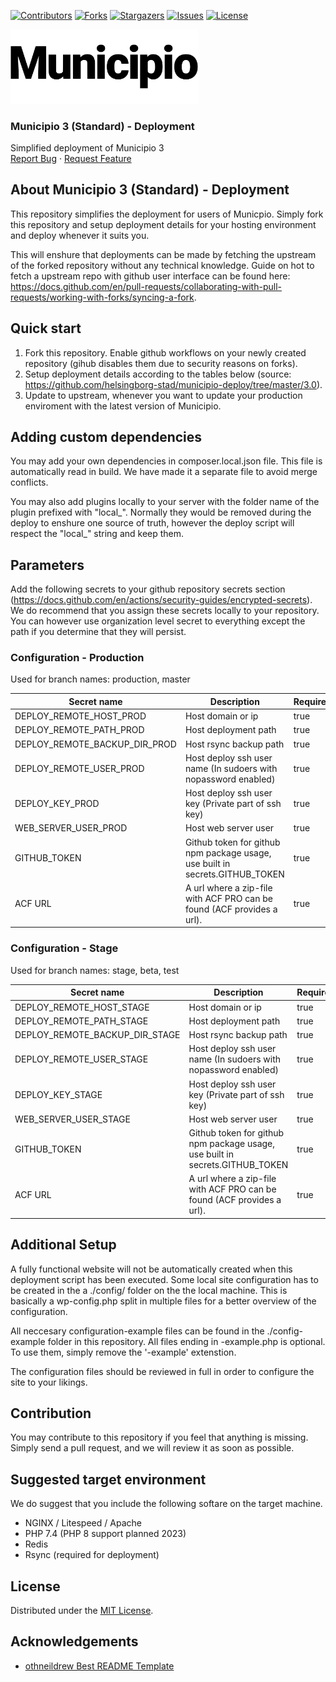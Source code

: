 <!-- SHIELDS -->
[![Contributors][contributors-shield]][contributors-url]
[![Forks][forks-shield]][forks-url]
[![Stargazers][stars-shield]][stars-url]
[![Issues][issues-shield]][issues-url]
[![License][license-shield]][license-url]

<p>
  <a href="https://github.com/municipio-se/municipio-deployment">
    <img src="images/municipio.svg" alt="Logo" width="300">
  </a>
</p>
<h3>Municipio 3 (Standard) - Deployment</h3>
<p>
  Simplified deployment of Municipio 3
  <br />
  <a href="https://github.com/municipio-se/municipio-deployment/issues">Report Bug</a>
  ·
  <a href="https://github.com/municipio-se/municipio-deployment/issues">Request Feature</a>
</p>

## About Municipio 3 (Standard) - Deployment
This repository simplifies the deployment for users of Municpio. Simply fork this repository and setup deployment details for your hosting environment and deploy whenever it suits you. 

This will enshure that deployments can be made by fetching the upstream of the forked repository without any technical knowledge. Guide on hot to fetch a upstream repo with github user interface can be found here: https://docs.github.com/en/pull-requests/collaborating-with-pull-requests/working-with-forks/syncing-a-fork.

## Quick start
1. Fork this repository. Enable github workflows on your newly created repository (gihub disables them due to security reasons on forks).
2. Setup deployment details according to the tables below (source:  https://github.com/helsingborg-stad/municipio-deploy/tree/master/3.0).
3. Update to upstream, whenever you want to update your production enviroment with the latest version of Municipio.

## Adding custom dependencies
You may add your own dependencies in composer.local.json file. This file is automatically read in build. We have made it a separate file to avoid merge conflicts.

You may also add plugins locally to your server with the folder name of the plugin prefixed with "local_". Normally they would be removed during the deploy to enshure one source of truth, however the deploy script will respect the "local_" string and keep them. 

## Parameters
Add the following secrets to your github repository secrets section (https://docs.github.com/en/actions/security-guides/encrypted-secrets). We do recommend that you assign these secrets locally to your repository. You can however use organization level secret to everything except the path if you determine that they will persist. 

### Configuration - Production
Used for branch names: production, master

| Secret name                     | Description                                                                  | Required |
|---------------------------------|------------------------------------------------------------------------------|----------|
| DEPLOY_REMOTE_HOST_PROD         | Host domain or ip                                                            | true     |
| DEPLOY_REMOTE_PATH_PROD         | Host deployment path                                                         | true     |
| DEPLOY_REMOTE_BACKUP_DIR_PROD   | Host rsync backup path                                                       | true     |
| DEPLOY_REMOTE_USER_PROD         | Host deploy ssh user name (In sudoers with nopassword enabled)               | true     |
| DEPLOY_KEY_PROD                 | Host deploy ssh user key (Private part of ssh key)                           | true     |
| WEB_SERVER_USER_PROD            | Host web server user                                                         | true     |
| GITHUB_TOKEN                    | Github token for github npm package usage, use built in secrets.GITHUB_TOKEN | true     |
| ACF URL                         | A url where a zip-file with ACF PRO can be found (ACF provides a url).       | true     |

### Configuration - Stage
Used for branch names: stage, beta, test

| Secret name                     | Description                                                                  | Required |
|---------------------------------|------------------------------------------------------------------------------|----------|
| DEPLOY_REMOTE_HOST_STAGE        | Host domain or ip                                                            | true     |
| DEPLOY_REMOTE_PATH_STAGE        | Host deployment path                                                         | true     |
| DEPLOY_REMOTE_BACKUP_DIR_STAGE  | Host rsync backup path                                                       | true     |
| DEPLOY_REMOTE_USER_STAGE        | Host deploy ssh user name (In sudoers with nopassword enabled)               | true     |
| DEPLOY_KEY_STAGE                | Host deploy ssh user key (Private part of ssh key)                           | true     |
| WEB_SERVER_USER_STAGE           | Host web server user                                                         | true     |
| GITHUB_TOKEN                    | Github token for github npm package usage, use built in secrets.GITHUB_TOKEN | true     |
| ACF URL                         | A url where a zip-file with ACF PRO can be found (ACF provides a url).       | true     |

## Additional Setup
A fully functional website will not be automatically created when this deployment script has been executed. Some local site configuration has to be created in the a ./config/ folder on the the local machine. This is basically a wp-config.php split in multiple files for a better overview of the configuration.

All neccesary configuration-example files can be found in the ./config-example folder in this repository. All files ending in -example.php is optional. To use them, simply remove the '-example' extenstion.

The configuration files should be reviewed in full in order to configure the site to your likings. 

## Contribution
You may contribute to this repository if you feel that anything is missing. Simply send a pull request, and we will review it as soon as possible. 

## Suggested target environment
We do suggest that you include the following softare on the target machine.

- NGINX / Litespeed / Apache
- PHP 7.4 (PHP 8 support planned 2023)
- Redis
- Rsync (required for deployment)

## License
Distributed under the [MIT License][license-url].

## Acknowledgements
- [othneildrew Best README Template](https://github.com/othneildrew/Best-README-Template)


<!-- MARKDOWN LINKS & IMAGES -->
<!-- https://www.markdownguide.org/basic-syntax/#reference-style-links -->
[contributors-shield]: https://img.shields.io/github/contributors/municipio-se/municipio-deployment.svg?style=flat-square
[contributors-url]: https://github.com/municipio-se/municipio-deployment/graphs/contributors
[forks-shield]: https://img.shields.io/github/forks/municipio-se/municipio-deployment.svg?style=flat-square
[forks-url]: https://github.com/municipio-se/municipio-deployment/network/members
[stars-shield]: https://img.shields.io/github/stars/municipio-se/municipio-deployment.svg?style=flat-square
[stars-url]: https://github.com/municipio-se/municipio-deployment/stargazers
[issues-shield]: https://img.shields.io/github/issues/municipio-se/municipio-deployment.svg?style=flat-square
[issues-url]: https://github.com/municipio-se/municipio-deployment/issues
[license-shield]: https://img.shields.io/github/license/municipio-se/municipio-deployment.svg?style=flat-square
[license-url]: https://raw.githubusercontent.com/municipio-se/municipio-deployment/master/LICENSE
